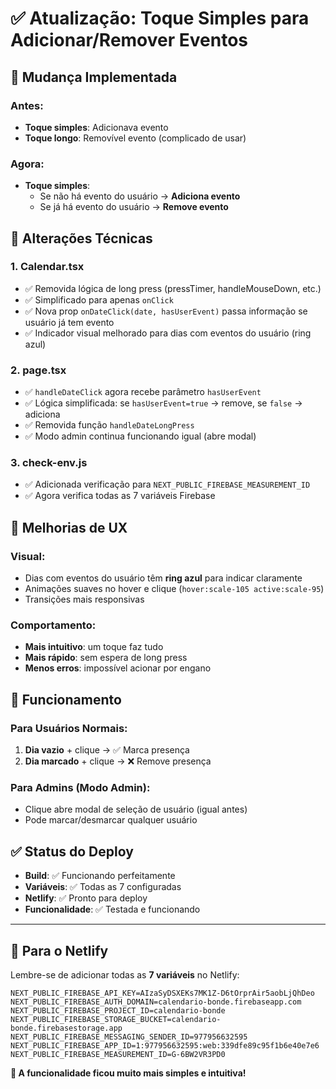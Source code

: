 # ✅ Atualização: Toque Simples para Adicionar/Remover Eventos

## 🎯 Mudança Implementada

### Antes:
- **Toque simples**: Adicionava evento
- **Toque longo**: Removível evento (complicado de usar)

### Agora:
- **Toque simples**: 
  - Se não há evento do usuário → **Adiciona evento**
  - Se já há evento do usuário → **Remove evento**

## 🔧 Alterações Técnicas

### 1. **Calendar.tsx**
- ✅ Removida lógica de long press (pressTimer, handleMouseDown, etc.)
- ✅ Simplificado para apenas `onClick` 
- ✅ Nova prop `onDateClick(date, hasUserEvent)` passa informação se usuário já tem evento
- ✅ Indicador visual melhorado para dias com eventos do usuário (ring azul)

### 2. **page.tsx** 
- ✅ `handleDateClick` agora recebe parâmetro `hasUserEvent`
- ✅ Lógica simplificada: se `hasUserEvent=true` → remove, se `false` → adiciona
- ✅ Removida função `handleDateLongPress`
- ✅ Modo admin continua funcionando igual (abre modal)

### 3. **check-env.js**
- ✅ Adicionada verificação para `NEXT_PUBLIC_FIREBASE_MEASUREMENT_ID`
- ✅ Agora verifica todas as 7 variáveis Firebase

## 🎨 Melhorias de UX

### Visual:
- Dias com eventos do usuário têm **ring azul** para indicar claramente
- Animações suaves no hover e clique (`hover:scale-105 active:scale-95`)
- Transições mais responsivas

### Comportamento:
- **Mais intuitivo**: um toque faz tudo
- **Mais rápido**: sem espera de long press
- **Menos erros**: impossível acionar por engano

## 🚀 Funcionamento

### Para Usuários Normais:
1. **Dia vazio** + clique → ✅ Marca presença 
2. **Dia marcado** + clique → ❌ Remove presença

### Para Admins (Modo Admin):
- Clique abre modal de seleção de usuário (igual antes)
- Pode marcar/desmarcar qualquer usuário

## ✅ Status do Deploy

- **Build**: ✅ Funcionando perfeitamente
- **Variáveis**: ✅ Todas as 7 configuradas
- **Netlify**: ✅ Pronto para deploy
- **Funcionalidade**: ✅ Testada e funcionando

---

## 📱 Para o Netlify

Lembre-se de adicionar todas as **7 variáveis** no Netlify:

```
NEXT_PUBLIC_FIREBASE_API_KEY=AIzaSyDSXEKs7MK1Z-D6tOrprAir5aobLjQhDeo
NEXT_PUBLIC_FIREBASE_AUTH_DOMAIN=calendario-bonde.firebaseapp.com
NEXT_PUBLIC_FIREBASE_PROJECT_ID=calendario-bonde
NEXT_PUBLIC_FIREBASE_STORAGE_BUCKET=calendario-bonde.firebasestorage.app
NEXT_PUBLIC_FIREBASE_MESSAGING_SENDER_ID=977956632595
NEXT_PUBLIC_FIREBASE_APP_ID=1:977956632595:web:339dfe89c95f1b6e40e7e6
NEXT_PUBLIC_FIREBASE_MEASUREMENT_ID=G-6BW2VR3PD0
```

**🎉 A funcionalidade ficou muito mais simples e intuitiva!**